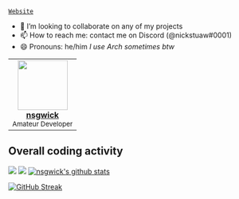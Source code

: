 <!--
**nsgwick/nsgwick** is a ✨ _special_ ✨ repository because its `README.md` (this file) appears on your GitHub profile.

Here are some ideas to get you started:

- 🔭 I’m currently working on ...
- 🌱 I’m currently learning ...
- 👯 I’m looking to collaborate on ...
- 🤔 I’m looking for help with ...
- 💬 Ask me about ...
- 📫 How to reach me: ...
- 😄 Pronouns: ...
- ⚡ Fun fact: ...
-->

[`Website`](https://nsgwick.com)
- 👯 I’m looking to collaborate on any of my projects 
- 📫 How to reach me: contact me on Discord (@nickstuaw#0001)
- 😄 Pronouns: he/him
*I use Arch sometimes btw*
<table>
    <tr>
        <td align="center"><a href="https://nsgwick.com/"><img src="https://avatars.githubusercontent.com/u/90180047?v=4&s=100" width="100px;" alt=""/><br /><b>nsgwick</b></a><br/><sub>Amateur Developer</sub></td>
    </tr>
</table>

## Overall coding activity
![](https://wakatime.com/share/@nsgwick/ec79b2f3-2eab-4845-9d3a-43ae0b48ef7e.svg)
![](https://wakatime.com/share/@nsgwick/4d44e715-af3f-453d-a091-5e08124720c7.svg)
[![nsgwick's github stats](https://github-readme-stats.vercel.app/api?username=nsgwick&show_icons=true&include_all_commits=true&theme=maroongold)](https://github.com/nsgwick/nsgwick)

[![GitHub Streak](https://github-readme-streak-stats.herokuapp.com/?user=nsgwick&theme=maroongold)](https://git.io/streak-stats)

